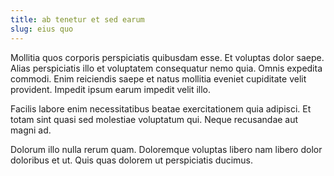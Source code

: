 ```yaml
---
title: ab tenetur et sed earum
slug: eius quo
---
```


Mollitia quos corporis perspiciatis quibusdam esse. Et voluptas dolor saepe. Alias perspiciatis illo et voluptatem consequatur nemo quia. Omnis expedita commodi. Enim reiciendis saepe et natus mollitia eveniet cupiditate velit provident. Impedit ipsum earum impedit velit illo.

Facilis labore enim necessitatibus beatae exercitationem quia adipisci. Et totam sint quasi sed molestiae voluptatum qui. Neque recusandae aut magni ad.

Dolorum illo nulla rerum quam. Doloremque voluptas libero nam libero dolor doloribus et ut. Quis quas dolorem ut perspiciatis ducimus.
